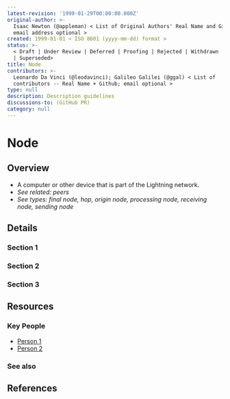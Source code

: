 ```yaml
---
latest-revision: '1999-01-29T00:00:00.000Z'
original-author: >-
  Isaac Newton (@appleman) < List of Original Authors' Real Name and Github;
  email address optional >
created: 1999-01-01 < ISO 8601 (yyyy-mm-dd) format >
status: >-
  < Draft | Under Review | Deferred | Proofing | Rejected | Withdrawn | Accepted
  | Superseded>
title: Node
contributors: >-
  Leonardo Da Vinci (@leodavinci); Galileo Galilei (@ggal) < List of
  contributors -- Real Name + Github; email optional >
type: null
description: Description guidelines
discussions-to: (GitHub PR)
category: null
---
```


# Node

## Overview



* A computer or other device that is part of the Lightning network.
* _See related: peers_
* _See types: final node, hop, origin node, processing node, receiving node, sending node_

## Details

### Section 1

### Section 2

### Section 3

## Resources

### Key People

* [Person 1](node.md)
* [Person 2](node.md)

### See also

## References

